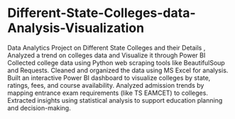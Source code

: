 # Different-State-Colleges-data-Analysis-Visualization
Data Analytics Project on Different State Colleges and their Details , Analyzed a trend on colleges data and Visualize it through Power BI
Collected college data using Python web scraping tools like BeautifulSoup and Requests.
Cleaned and organized the data using MS Excel for analysis.
Built an interactive Power BI dashboard to visualize colleges by state, ratings, fees, and course availability.
Analyzed admission trends by mapping entrance exam requirements (like TS EAMCET) to colleges.
Extracted insights using statistical analysis to support education planning and decision-making.
